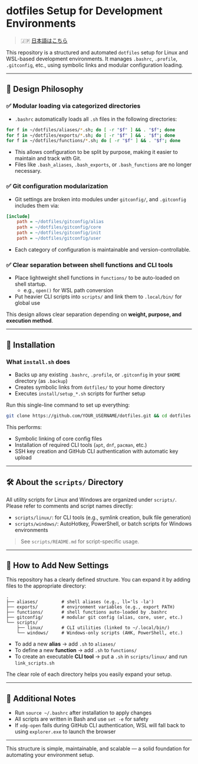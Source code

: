 # dotfiles Setup for Development Environments

> 🇯🇵 [日本語はこちら](./README.ja.md)

This repository is a structured and automated `dotfiles` setup for Linux and WSL-based development environments. It manages `.bashrc`, `.profile`, `.gitconfig`, etc., using symbolic links and modular configuration loading.

---

## 📌 Design Philosophy

### ✅ Modular loading via categorized directories
- `.bashrc` automatically loads all `.sh` files in the following directories:

```bash
for f in ~/dotfiles/aliases/*.sh; do [ -r "$f" ] && . "$f"; done
for f in ~/dotfiles/exports/*.sh; do [ -r "$f" ] && . "$f"; done
for f in ~/dotfiles/functions/*.sh; do [ -r "$f" ] && . "$f"; done
```

- This allows configuration to be split by purpose, making it easier to maintain and track with Git.
- Files like `.bash_aliases`, `.bash_exports`, or `.bash_functions` are no longer necessary.

### ✅ Git configuration modularization
- Git settings are broken into modules under `gitconfig/`, and `.gitconfig` includes them via:

```ini
[include]
    path = ~/dotfiles/gitconfig/alias
    path = ~/dotfiles/gitconfig/core
    path = ~/dotfiles/gitconfig/init
    path = ~/dotfiles/gitconfig/user
```

- Each category of configuration is maintainable and version-controllable.

### ✅ Clear separation between shell functions and CLI tools
- Place lightweight shell functions in `functions/` to be auto-loaded on shell startup.
  - e.g., `open()` for WSL path conversion
- Put heavier CLI scripts into `scripts/` and link them to `.local/bin/` for global use

This design allows clear separation depending on **weight, purpose, and execution method**.

---

## 🚀 Installation

### What `install.sh` does

- Backs up any existing `.bashrc`, `.profile`, or `.gitconfig` in your `$HOME` directory (as `.backup`)
- Creates symbolic links from `dotfiles/` to your home directory
- Executes `install/setup_*.sh` scripts for further setup

Run this single-line command to set up everything:

```bash
git clone https://github.com/YOUR_USERNAME/dotfiles.git && cd dotfiles && bash install.sh
```

This performs:
- Symbolic linking of core config files
- Installation of required CLI tools (`apt`, `dnf`, `pacman`, etc.)
- SSH key creation and GitHub CLI authentication with automatic key upload

---

## 🛠 About the `scripts/` Directory

All utility scripts for Linux and Windows are organized under `scripts/`. Please refer to comments and script names directly:

- `scripts/linux/`: for CLI tools (e.g., symlink creation, bulk file generation)
- `scripts/windows/`: AutoHotkey, PowerShell, or batch scripts for Windows environments

> See `scripts/README.md` for script-specific usage.

---

## 🔧 How to Add New Settings

This repository has a clearly defined structure. You can expand it by adding files to the appropriate directory:

```
.
├── aliases/         # shell aliases (e.g., ll='ls -la')
├── exports/         # environment variables (e.g., export PATH)
├── functions/       # shell functions auto-loaded by .bashrc
├── gitconfig/       # modular git config (alias, core, user, etc.)
└── scripts/
    ├── linux/       # CLI utilities (linked to ~/.local/bin/)
    └── windows/     # Windows-only scripts (AHK, PowerShell, etc.)
```

- To add a new **alias** → add `.sh` to `aliases/`
- To define a new **function** → add `.sh` to `functions/`
- To create an executable **CLI tool** → put a `.sh` in `scripts/linux/` and run `link_scripts.sh`

The clear role of each directory helps you easily expand your setup.

---

## 🧠 Additional Notes

- Run `source ~/.bashrc` after installation to apply changes
- All scripts are written in Bash and use `set -e` for safety
- If `xdg-open` fails during GitHub CLI authentication, WSL will fall back to using `explorer.exe` to launch the browser

---

This structure is simple, maintainable, and scalable — a solid foundation for automating your environment setup.

